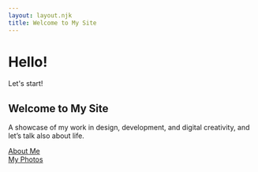 ```yaml
---
layout: layout.njk
title: Welcome to My Site
---
```


# Hello!
Let's start!

<section class="text-white py-5 container">
  <div class="text-center mb-5">
    <h1 class="display-4 fw-bold">Welcome to My Site</h1>
    <p class="lead">A showcase of my work in design, development, and digital creativity, and let’s talk also about life.</p>
  </div>

  <div class="row text-center justify-content-center">
    <div class="col-md-5 mb-4">
      <a href="/about/" class="btn btn-outline-light w-100 py-4 fs-4 rounded-3 shadow-sm">About Me</a>
    </div>
    <div class="col-md-5 mb-4">
      <a href="/photos/" class="btn btn-outline-light w-100 py-4 fs-4 rounded-3 shadow-sm">My Photos</a>
    </div>
  </div>
</section>
